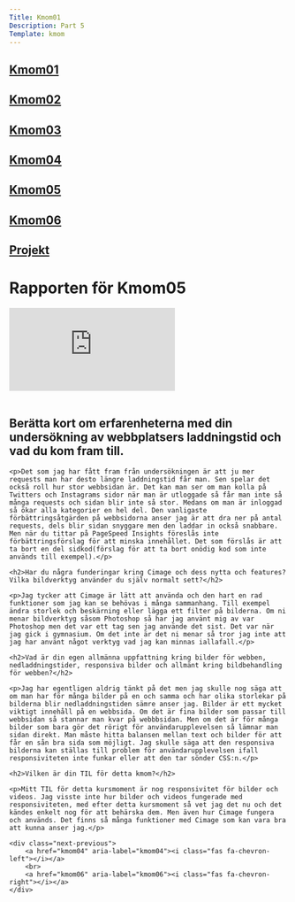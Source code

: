 ```yaml
---
Title: Kmom01
Description: Part 5
Template: kmom
---
```


<div class="sidebar">
    <h2><a href="kmom01">Kmom01</a></h2>
    <h2><a href="kmom02">Kmom02</a></h2>
    <h2><a href="kmom03">Kmom03</a></h2>
    <h2><a href="kmom04">Kmom04</a></h2>
    <h2><a href="kmom05">Kmom05</a></h2>
    <h2><a href="kmom06">Kmom06</a></h2>
    <h2><a href="kmom10">Projekt</a></h2>
</div>

<div class="report">
    <h1>Rapporten för Kmom05</h1>
    <div class="embed-container">
    <iframe title="Chelsea FC" src="https://www.youtube.com/embed/CamB0nK2UxI" frameborder="0" allowfullscreen></iframe>
    </div>
    <br>
    <h2>Berätta kort om erfarenheterna med din undersökning av webbplatsers laddningstid och vad du kom fram till.</h2>

    <p>Det som jag har fått fram från undersökningen är att ju mer requests man har desto längre laddningstid får man. Sen spelar det också roll hur stor webbsidan är. Det kan man ser om man kolla på Twitters och Instagrams sidor när man är utloggade så får man inte så många requests och sidan blir inte så stor. Medans om man är inloggad så ökar alla kategorier en hel del. Den vanligaste förbättringsåtgärden på webbsidorna anser jag är att dra ner på antal requests, dels blir sidan snyggare men den laddar in också snabbare. Men när du tittar på PageSpeed Insights föreslås inte förbättringsförslag för att minska innehållet. Det som förslås är att ta bort en del sidkod(förslag för att ta bort onödig kod som inte används till exempel).</p>

    <h2>Har du några funderingar kring Cimage och dess nytta och features? Vilka bildverktyg använder du själv normalt sett?</h2>

    <p>Jag tycker att Cimage är lätt att använda och den hart en rad funktioner som jag kan se behövas i många sammanhang. Till exempel ändra storlek och beskärning eller lägga ett filter på bilderna. Om ni menar bildverktyg såsom Photoshop så har jag använt mig av var Photoshop men det var ett tag sen jag använde det sist. Det var när jag gick i gymnasium. Om det inte är det ni menar så tror jag inte att jag har använt något verktyg vad jag kan minnas iallafall.</p>

    <h2>Vad är din egen allmänna uppfattning kring bilder för webben, nedladdningstider, responsiva bilder och allmänt kring bildbehandling för webben?</h2>

    <p>Jag har egentligen aldrig tänkt på det men jag skulle nog säga att om man har för många bilder på en och samma och har olika storlekar på bilderna blir nedladdningstiden sämre anser jag. Bilder är ett mycket viktigt innehåll på en webbsida. Om det är fina bilder som passar till webbsidan så stannar man kvar på webbbsidan. Men om det är för många bilder som bara gör det rörigt för användarupplevelsen så lämnar man sidan direkt. Man måste hitta balansen mellan text och bilder för att får en sån bra sida som möjligt. Jag skulle säga att den responsiva bilderna kan ställas till problem för användarupplevelsen ifall responsiviteten inte funkar eller att den tar sönder CSS:n.</p>

    <h2>Vilken är din TIL för detta kmom?</h2>

    <p>Mitt TIL för detta kursmoment är nog responsivitet för bilder och videos. Jag visste inte hur bilder och videos fungerade med responsiviteten, med efter detta kursmoment så vet jag det nu och det kändes enkelt nog för att behärska dem. Men även hur Cimage fungera och används. Det finns så många funktioner med Cimage som kan vara bra att kunna anser jag.</p>

    <div class="next-previous">
        <a href="kmom04" aria-label="kmom04"><i class="fas fa-chevron-left"></i></a>
        <br>
        <a href="kmom06" aria-label="kmom06"><i class="fas fa-chevron-right"></i></a>
    </div>
</div>
